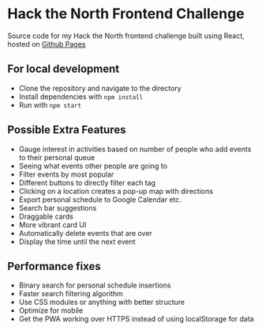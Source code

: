 # Hack the North Frontend Challenge

Source code for my Hack the North frontend challenge built using React, hosted on [Github Pages](http://www.edwinzhang.me/htn-challenge/)

## For local development

* Clone the repository and navigate to the directory
* Install dependencies with ```npm install```
* Run with ```npm start```

## Possible Extra Features

* Gauge interest in activities based on number of people who add events to their personal queue
* Seeing what events other people are going to
* Filter events by most popular
* Different buttons to directly filter each tag
* Clicking on a location creates a pop-up map with directions
* Export personal schedule to Google Calendar etc.
* Search bar suggestions
* Draggable cards
* More vibrant card UI
* Automatically delete events that are over
* Display the time until the next event

## Performance fixes

* Binary search for personal schedule insertions
* Faster search filtering algorithm
* Use CSS modules or anything with better structure
* Optimize for mobile
* Get the PWA working over HTTPS instead of using localStorage for data
